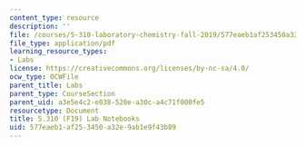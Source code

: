 ```yaml
---
content_type: resource
description: ''
file: /courses/5-310-laboratory-chemistry-fall-2019/577eaeb1af253450a32e9ab1e9f43b89_MIT5_310F19_notebook.pdf
file_type: application/pdf
learning_resource_types:
- Labs
license: https://creativecommons.org/licenses/by-nc-sa/4.0/
ocw_type: OCWFile
parent_title: Labs
parent_type: CourseSection
parent_uid: a3e5e4c2-e038-520e-a30c-a4c71f000fe5
resourcetype: Document
title: 5.310 (F19) Lab Notebooks
uid: 577eaeb1-af25-3450-a32e-9ab1e9f43b89
---
```

